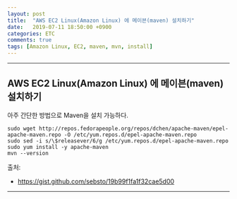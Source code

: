 ```yaml
---
layout: post
title:  "AWS EC2 Linux(Amazon Linux) 에 메이븐(maven) 설치하기"
date:   2019-07-11 18:50:00 +0900
categories: ETC
comments: true
tags: [Amazon Linux, EC2, maven, mvn, install]
---
```


---

## AWS EC2 Linux(Amazon Linux) 에 메이븐(maven) 설치하기

아주 간단한 방법으로 Maven을 설치 가능하다.

```
sudo wget http://repos.fedorapeople.org/repos/dchen/apache-maven/epel-apache-maven.repo -O /etc/yum.repos.d/epel-apache-maven.repo
sudo sed -i s/\$releasever/6/g /etc/yum.repos.d/epel-apache-maven.repo
sudo yum install -y apache-maven
mvn --version

```
출처: 
 - https://gist.github.com/sebsto/19b99f1fa1f32cae5d00

[jekyll-docs]: https://jekyllrb.com/docs/home
[jekyll-gh]:   https://github.com/jekyll/jekyll
[jekyll-talk]: https://talk.jekyllrb.com/

---

